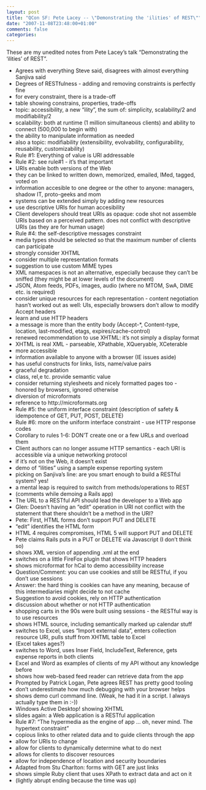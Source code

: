 ```yaml
---
layout: post
title: "QCon SF: Pete Lacey -- \"Demonstrating the 'ilities' of REST\""
date: "2007-11-08T23:48:00+01:00"
comments: false
categories: 
---
```


<p>These are my unedited notes from Pete Lacey&#8217;s talk &#8220;Demonstrating the &#8216;ilities&#8217; of REST&#8221;.</p>

<ul>
<li>Agrees with everything Steve said, disagrees with almost everything Sanjiva said</li>
<li>Degrees of RESTfulness - adding and removing constraints is perfectly fine</li>
<li>for every constraint, there is a trade-off</li>
<li>table showing constrains, properties, trade-offs</li>
<li>topic: accessibility, a new &#8220;ility&#8221;, the sum of: simplicity, scalability/2 and modifiability/2</li>
<li>scalability: both at runtime (1 million simultaneous clients) and ability to connect (500,000 to begin with)</li>
<li>the ability to manipulate information as needed</li>
<li>also a topic: modifiability (extensibility, evolvability, configurability, reusability, customizability)</li>
<li>Rule #1: Everything of value is URI addressable</li>
<li>Rule #2: see rule#1 - it&#8217;s that important</li>
<li>URIs enable both versions of the Web</li>
<li>they can be linked to written down, memorized, emailed, IMed, tagged, voted on</li>
<li>information accesible to one degree or the other to anyone: managers, shadow IT, proto-geeks and mom</li>
<li>systems can be extended simply by adding new resources</li>
<li>use descriptive URIs for human accesibility</li>
<li>Client developers should treat URIs as opaque: code shot not assemble URIs based on a perceived pattern. does not conflict with descriptive URIs (as they are for human usage)</li>
<li>Rule #4: the self-descriptive messages constraint</li>
<li>media types should be selected so that the maximum number of clients can participate</li>
<li>strongly consider XHTML</li>
<li>consider multiple representation formats</li>
<li>suggestion to use custom MIME types</li>
<li>XML namespaces is not an alternative, especially because they can&#8217;t be sniffed (they might be at lower levels of the document)</li>
<li>JSON, Atom feeds, PDFs, images, audio (where no MTOM, SwA, DIME etc. is required)</li>
<li>consider unique resources for each representation - content negotiation hasn&#8217;t worked out as well: UIs, especially browsers don&#8217;t allow to modify Accept headers</li>
<li>learn and use HTTP headers</li>
<li>a message is more than the entity body (Accept-*, Content-type, location, last-modified, etags, expires/cache-control)</li>
<li>renewed recommendation to use XHTML: it&#8217;s not simply a display format</li>
<li>XHTML is real XML - parseable, XPathable, XQueryable, XCeterable</li>
<li>more accessible</li>
<li>information available to anyone with a browser (IE issues aside)</li>
<li>has useful constructs for links, lists, name/value pairs</li>
<li>graceful degradation</li>
<li>class, rel,e tc. provide semantic value</li>
<li>consider returning stylesheets and nicely formatted pages too - honored by browsers, ignored otherwise</li>
<li>diversion of microformats</li>
<li>reference to http://microformats.org</li>
<li>Rule #5: the uniform interface constraint (description of safety &#38; idempotence of GET, PUT, POST, DELETE)</li>
<li>Rule #6: more on the uniform interface constraint - use HTTP response codes</li>
<li>Corollary to rules 1-6: DON&#8217;T create one or a few URLs and overload them</li>
<li>Client authors can no longer assume HTTP semantics - each URI is accessible via a unique networking protocol</li>
<li>if it&#8217;s not on the Web, it doesn&#8217;t exist</li>
<li>demo of &#8220;ilities&#8221; using a sample expense reporting system</li>
<li>picking on Sanjiva&#8217;s line: are you smart enough to build a RESTful system? yes!</li>
<li>a mental leap is required to switch from methods/operations to REST</li>
<li>(comments while demoing a Rails app)</li>
<li>The URL to a RESTful API should lead the developer to a Web app</li>
<li>Glen: Doesn&#8217;t having an &#8220;edit&#8221; operation in URI not conflict with the statement that there shouldn&#8217;t be a method in the URI?</li>
<li>Pete: First, HTML forms don&#8217;t support PUT and DELETE</li>
<li>&#8220;edit&#8221; identifies the HTML form</li>
<li>HTML 4 requires compromises, HTML 5 will support PUT and DELETE</li>
<li>Pete claims Rails puts in a PUT or DELETE via Javascript (I don&#8217;t think so)</li>
<li>shows XML version of appending .xml at the end</li>
<li>switches on a little FireFox plugin that shows HTTP headers</li>
<li>shows microformat for hCal to demo accessibility increase</li>
<li>Question/Comment: you can use cookies and still be RESTful, if you don&#8217;t use sessions</li>
<li>Answer: the hard thing is cookies can have any meaning, because of this intermediaries might decide to not cache</li>
<li>Suggestion to avoid cookies, rely on HTTP authentication</li>
<li>discussion about whether or not HTTP authentication </li>
<li>shopping carts in the 90s were built using sessions - the RESTful way is to use resources</li>
<li>shows HTML source, including semantically marked up calendar stuff</li>
<li>switches to Excel, uses &#8220;Import external data&#8221;, enters collection resource URI, pulls stuff from XHTML table to Excel</li>
<li>(Excel takes ages?)</li>
<li>switches to Word, uses Inser Field, IncludeText, Reference, gets expense reports in both clients</li>
<li>Excel and Word as examples of clients of my API without any knowledge before</li>
<li>shows how web-based feed reader can retrieve data from the app</li>
<li>Prompted by Patrick Logan, Pete agrees REST has pretty good tooling</li>
<li>don&#8217;t underestimate how much debugging with your browser helps</li>
<li>shows demo curl command line. (Weak, he had it in a script. I always actually type them in :-)) </li>
<li>Windows Active Desktop! showing XHTML</li>
<li>slides again: a Web application is a RESTful application</li>
<li>Rule #7: &#8220;The hypermedia as the engine of app &#8230; oh, never mind. The hypertext constraint&#8221;</li>
<li>copious links to other related data and to guide clients through the app</li>
<li>allow for URIs to change</li>
<li>allow for clients to dynamically determine what to do next</li>
<li>allows for clients to discover resources</li>
<li>allow for independence of location and security boundaries </li>
<li>Adapted from Stu Charlton: forms with GET are just links</li>
<li>shows simple Ruby client that uses XPath to extract data and act on it</li>
<li>(lightly abrupt ending because the time was up)</li>
</ul>


